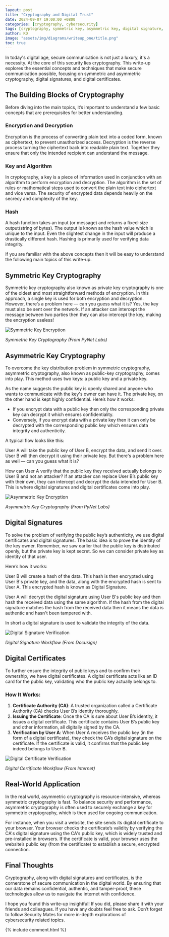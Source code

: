 ```yaml
---
layout: post
title: "Cryptography and Digital Trust"
date: 2024-09-07 19:00:00 +0800
categories: [cryptography, cybersecurity]
tags: [cryptography, symmetric key, asymmetric key, digital signature, digital certificate, encryption, decryption, kundan dhupkar]
author: KD
image: "assets/img/diagrams/writeup_one/title.png"
toc: true
---
```


In today's digital age, secure communication is not just a luxury, it's a necessity. At the core of this security lies cryptography. This write-up explores the essential concepts and techniques that make secure communication possible, focusing on symmetric and asymmetric cryptography, digital signatures, and digital certificates.

## The Building Blocks of Cryptography

Before diving into the main topics, it’s important to understand a few basic concepts that are prerequisites for better understanding.

### Encryption and Decryption

Encryption is the process of converting plain text into a coded form, known as ciphertext, to prevent unauthorized access. Decryption is the reverse process turning the ciphertext back into readable plain text. Together they ensure that only the intended recipient can understand the message.

### Key and Algorithm

In cryptography, a key is a piece of information used in conjunction with an algorithm to perform encryption and decryption. The algorithm is the set of rules or mathematical steps used to convert the plain text into ciphertext and vice versa. The security of encrypted data depends heavily on the secrecy and complexity of the key.

### Hash

A hash function takes an input (or message) and returns a fixed-size output(string of bytes). The output is known as the hash value which is unique to the input. Even the slightest change in the input will produce a drastically different hash. Hashing is primarily used for verifying data integrity.


If you are familiar with the above concepts then it will be easy to understand the following main topics of this write-up.


## Symmetric Key Cryptography

Symmetric key cryptography also known as private key cryptography is one of the oldest and most straightforward methods of encryption. In this approach, a single key is used for both encryption and decryption. However, there’s a problem here — can you guess what it is? Yes, the key must also be sent over the network. If an attacker can intercept the message between two parties then they can also intercept the key, making the encryption useless!

![Symmetric Key Encryption](assets/img/diagrams/writeup_one/Symmetric-Cryptography.jpeg) 

_Symmetric Key Cryptography (From PyNet Labs)_


## Asymmetric Key Cryptography

To overcome the key distribution problem in symmetric cryptography, asymmetric cryptography, also known as public-key cryptography, comes into play. This method uses two keys: a public key and a private key.

As the name suggests the public key is openly shared and anyone who wants to communicate with the key's owner can have it. The private key, on the other hand is kept highly confidential. Here’s how it works:

- If you encrypt data with a public key then only the corresponding private key can decrypt it which ensures confidentiality.
- Conversely, if you encrypt data with a private key then it can only be decrypted with the corresponding public key which ensures data integrity and authenticity.

A typical flow looks like this:

User A will take the public key of User B, encrypt the data, and send it over. User B will then decrypt it using their private key. But there's a problem here as well — can you guess what it is?

How can User A verify that the public key they received actually belongs to User B and not an attacker? If an attacker can replace User B’s public key with their own, they can intercept and decrypt the data intended for User B. This is where digital signatures and digital certificates come into play.

![Asymmetric Key Encryption](assets/img/diagrams/writeup_one/Asymmetric-Key-Cryptography.jpeg)

_Asymmetric Key Cryptography (From PyNet Labs)_

## Digital Signatures

To solve the problem of verifying the public key’s authenticity, we use digital certificates and digital signatures. The basic idea is to prove the identity of the key owner. Remember, we saw earlier that the public key is distributed openly, but the private key is kept secret. So we can consider private key as identity of that user.

Here’s how it works:

User B will create a hash of the data. This hash is then encrypted using User B's private key, and the data, along with the encrypted hash is sent to User A. This encrypted hash is known as Digital Signature.

User A will decrypt the digital signature using User B's public key and then hash the received data using the same algorithm. If the hash from the digital signature matches the hash from the received data then it means the data is authentic and hasn't been tampered with.

In short a digital signature is used to validate the integrity of the data.

![Digital Signature Verification](assets/img/diagrams/writeup_one/Digital_Signature.svg)

_Digital Signature Workflow (From Docusign)_

## Digital Certificates

To further ensure the integrity of public keys and to confirm their ownership, we have digital certificates. A digital certificate acts like an ID card for the public key, validating who the public key actually belongs to.

### How It Works:

1. **Certificate Authority (CA)**: A trusted organization called a Certificate Authority (CA) checks User B’s identity thoroughly.
2. **Issuing the Certificate**: Once the CA is sure about User B’s identity, it issues a digital certificate. This certificate contains User B’s public key and other information, all digitally signed by the CA.
3. **Verification by User A**: When User A receives the public key (in the form of a digital certificate), they check the CA’s digital signature on the certificate. If the certificate is valid, it confirms that the public key indeed belongs to User B.

![Digital Certificate Verification](assets/img/diagrams/writeup_one/Digital_Certificate.png)

_Digital Certificate Workflow (From Internet)_

## Real-World Application

In the real world, asymmetric cryptography is resource-intensive, whereas symmetric cryptography is fast. To balance security and performance, asymmetric cryptography is often used to securely exchange a key for symmetric cryptography, which is then used for ongoing communication.

For instance, when you visit a website, the site sends its digital certificate to your browser. Your browser checks the certificate’s validity by verifying the CA's digital signature using the CA's public key, which is widely trusted and pre-installed in browsers. If the certificate is valid, your browser uses the website’s public key (from the certificate) to establish a secure, encrypted connection.

## Final Thoughts

Cryptography, along with digital signatures and certificates, is the cornerstone of secure communication in the digital world. By ensuring that our data remains confidential, authentic, and tamper-proof, these technologies allow us to navigate the internet with confidence.

I hope you found this write-up insightful! If you did, please share it with your friends and colleagues. If you have any doubts feel free to ask. Don’t forget to follow Security Mates for more in-depth explorations of cybersecurity related topics.

{% include comment.html %}

